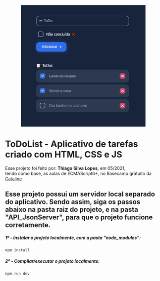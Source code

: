 <!---->
<div align="center">
<img src="./ReadMeFiles/app.jpg" align="center">
</div>

# ToDoList - Aplicativo de tarefas criado com HTML, CSS e JS

<p>Esse projeto foi feito por: <strong>Thiago Silva Lopes</strong>, em 05/2021,</br>
tendo como base, as aulas de ECMAScript6+, no Basecamp gratuito da <a href="https://www.cataline.io/basecamp">Cataline</a>

## Esse projeto possui um servidor local separado do aplicativo. Sendo assim, siga os passos abaixo na pasta raiz do projeto, e na pasta "API_JsonServer", para que o projeto funcione corretamente.

##### 1º - Instalar o projeto localmente, com a pasta "node_modules":

```
npm install
```

##### 2º - Compilar/executar o projeto localmente:

```
npm run dev
```
